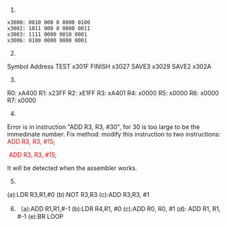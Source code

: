1. 

    x3000: 0010 000 0 0000 0100
    x3002: 1011 000 0 0000 0011
    x3003: 1111 0000 0010 0001
    x3006: 0100 0000 0000 0001

2. 

  Symbol  Address
  TEST	   x301F
  FINISH	x3027
  SAVE3	  x3029
  SAVE2	  x302A

3. 

  R0: xA400
  R1: x23FF
  R2: xE1FF
  R3: xA401
  R4: x0000
  R5: x0000
  R6: x0000
  R7: x0000

4. 

  Error is in instruction "ADD R3, R3, #30", for 30 is too large to be the immedinate number. 
  Fix method: modify this instruction to two instructions:
      				<font color = "red">ADD R3, R3, #15;    </font>

  ​                    <font color = "red">ADD R3, R3, #15;    </font>

  It will be detected when the assembler works.

5. 

  (a):LDR R3,R1,#0
  (b):NOT R3,R3
  (c):ADD R3,R3, #1
  
6. （a):ADD R1,R1,#-1
     (b):LDR R4,R1, #0
     (c):ADD R0, R0, #1
     (d): ADD R1, R1, #-1
     (e):BR LOOP







